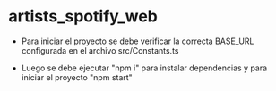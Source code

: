 # artists_spotify_web

- Para iniciar el proyecto se debe verificar la correcta BASE_URL configurada en el archivo src/Constants.ts

- Luego se debe ejecutar "npm i" para instalar dependencias y para iniciar el proyecto "npm start"

